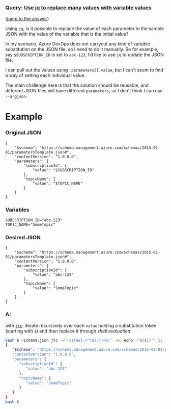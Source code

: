 ### Query: [Use jq to replace many values with variable values](https://stackoverflow.com/questions/60061905/use-jq-to-replace-many-values-with-variable-values)
([jump to the answer](https://github.com/ldn-softdev/stackoverflow-json/blob/master/lib/Use%20jq%20to%20replace%20many%20values%20with%20variable%20values.md#a))

Using `jq`, is it possible to replace the value of each parameter in the sample JSON with the value of the variable that is the initial value?

In my scenario, Azure DevOps does not carryout any kind of variable substitution on the JSON file, so I need to do it manually. So for example, say `$SUBSCRIPTION_ID` is set to `abc-123`, I'd like to use `jq` to update the JSON file.

I can pull out the values using `.parameters[].value`, but I can't seem to find a way of setting each individual value.

The main challenge here is that the solution should be reusable, and different JSON files will have different `parameters`, so I don't think I can use `--argjson`.

# Example

### Original JSON

    {
        "$schema": "https://schema.management.azure.com/schemas/2015-01-01/parametersTemplate.json#",
        "contentVersion": "1.0.0.0",
        "parameters": {
            "subscriptionId": {
                "value": "$SUBSCRIPTION_ID"
            },
            "topicName": {
                "value": "$TOPIC_NAME"
            }
        }
    }

### Variables

    SUBSCRIPTION_ID="abc-123"
    TOPIC_NAME="SomeTopic"

### Desired JSON

    {
        "$schema": "https://schema.management.azure.com/schemas/2015-01-01/parametersTemplate.json#",
        "contentVersion": "1.0.0.0",
        "parameters": {
            "subscriptionId": {
                "value": "abc-123"
            },
            "topicName": {
                "value": "SomeTopic"
            }
        }
    }

### A:
with [`jtc`](https://github.com/ldn-softdev/jtc): iterate recursively over each `value` holding a substitution token (starting with `$`)
and then replace it through _shell evaluation_:
```bash
bash $ <schema.json jtc -w'[value]:<^\$(.*)>R:' -eu echo '"${$1}"' \;
{
   "$schema": "https://schema.management.azure.com/schemas/2015-01-01/parametersTemplate.json#",
   "contentVersion": "1.0.0.0",
   "parameters": {
      "subscriptionId": {
         "value": "abc-123"
      },
      "topicName": {
         "value": "SomeTopic"
      }
   }
}
bash $ 
```



